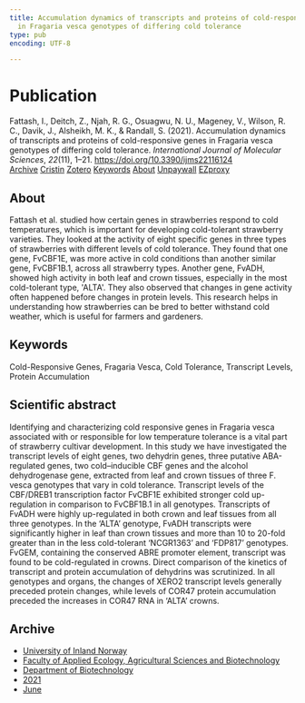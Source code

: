 ```yaml
---
title: Accumulation dynamics of transcripts and proteins of cold-responsive genes
  in Fragaria vesca genotypes of differing cold tolerance
type: pub
encoding: UTF-8

---
```

<h1>Publication</h1>
<article id="csl-bib-container-8UGE9DVN" class="csl-bib-container">
  <div class="csl-bib-body"> <div class="csl-entry">Fattash, I., Deitch, Z., Njah, R. G., Osuagwu, N. U., Mageney, V., Wilson, R. C., Davik, J., Alsheikh, M. K., &#38; Randall, S. (2021). Accumulation dynamics of transcripts and proteins of cold-responsive genes in Fragaria vesca genotypes of differing cold tolerance. <i>International Journal of Molecular Sciences</i>, <i>22</i>(11), 1–21. <a href="https://doi.org/10.3390/ijms22116124">https://doi.org/10.3390/ijms22116124</a></div> </div>
  <div class="csl-bib-buttons">
    <a href="#taxonomy-article-8UGE9DVN" alt="archive" class="csl-bib-button">Archive</a>
    <a href="https://app.cristin.no/results/show.jsf?id=1918905" alt="Cristin" class="csl-bib-button">Cristin</a>
    <a href="http://zotero.org/groups/5881554/items/8UGE9DVN" alt="Zotero" class="csl-bib-button">Zotero</a>
    <a href="#keywords-article-8UGE9DVN" alt="keywords" class="csl-bib-button">Keywords</a>
    <a href="#about-article-8UGE9DVN" alt="about_pub" class="csl-bib-button">About</a>
    <a href="https://www.mdpi.com/1422-0067/22/11/6124/pdf?version=1623039655" alt="Unpaywall" class="csl-bib-button">Unpaywall</a>
    <a href="https://www.mdpi.com/1422-0067/22/11/6124/pdf?version=1623039655" alt="EZproxy" class="csl-bib-button">EZproxy</a>
  </div>
  <div id="csl-bib-meta-container-8UGE9DVN"></div>
</article>
<div id="csl-bib-meta-8UGE9DVN" class="csl-bib-meta">
  <article id="about-article-8UGE9DVN" class="about_pub-article">
    <h1>About</h1>
    Fattash et al. studied how certain genes in strawberries respond to cold temperatures, which is important for developing cold-tolerant strawberry varieties. They looked at the activity of eight specific genes in three types of strawberries with different levels of cold tolerance. They found that one gene, FvCBF1E, was more active in cold conditions than another similar gene, FvCBF1B.1, across all strawberry types. Another gene, FvADH, showed high activity in both leaf and crown tissues, especially in the most cold-tolerant type, 'ALTA'. They also observed that changes in gene activity often happened before changes in protein levels. This research helps in understanding how strawberries can be bred to better withstand cold weather, which is useful for farmers and gardeners.
  </article>
  <article id="keywords-article-8UGE9DVN" class="keywords-article">
    <h1>Keywords</h1>
    Cold-Responsive Genes, Fragaria Vesca, Cold Tolerance, Transcript Levels, Protein Accumulation
  </article>
  <article id="abstract-article-8UGE9DVN" class="abstract-article">
    <h1>Scientific abstract</h1>
    Identifying and characterizing cold responsive genes in Fragaria vesca associated with or responsible for low temperature tolerance is a vital part of strawberry cultivar development. In this study we have investigated the transcript levels of eight genes, two dehydrin genes, three putative ABA-regulated genes, two cold–inducible CBF genes and the alcohol dehydrogenase gene, extracted from leaf and crown tissues of three F. vesca genotypes that vary in cold tolerance. Transcript levels of the CBF/DREB1 transcription factor FvCBF1E exhibited stronger cold up-regulation in comparison to FvCBF1B.1 in all genotypes. Transcripts of FvADH were highly up-regulated in both crown and leaf tissues from all three genotypes. In the ‘ALTA’ genotype, FvADH transcripts were significantly higher in leaf than crown tissues and more than 10 to 20-fold greater than in the less cold-tolerant ‘NCGR1363’ and ‘FDP817’ genotypes. FvGEM, containing the conserved ABRE promoter element, transcript was found to be cold-regulated in crowns. Direct comparison of the kinetics of transcript and protein accumulation of dehydrins was scrutinized. In all genotypes and organs, the changes of XERO2 transcript levels generally preceded protein changes, while levels of COR47 protein accumulation preceded the increases in COR47 RNA in ‘ALTA’ crowns.
  </article>
  <article id="taxonomy-article-8UGE9DVN" class="taxonomy-article">
    <h1>Archive</h1>
    <ul>
      <li><a href="{{< params subfolder >}}en/archive/?key=3DCRN523">University of Inland Norway</a></li>
      <li><a href="{{< params subfolder >}}en/archive/?key=T77LXH6D">Faculty of Applied Ecology, Agricultural Sciences and Biotechnology</a></li>
      <li><a href="{{< params subfolder >}}en/archive/?key=VL6KDQ85">Department of Biotechnology</a></li>
      <li><a href="{{< params subfolder >}}en/archive/?key=FJH75VJD">2021</a></li>
      <li><a href="{{< params subfolder >}}en/archive/?key=WWU8EN66">June</a></li>
    </ul>
  </article>
</div>
